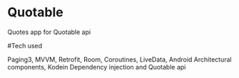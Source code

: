# Quotable
Quotes app for Quotable api

#Tech used 

Paging3, MVVM, Retrofit, Room, Coroutines, LiveData, Android Architectural components, Kodein Dependency injection and Quotable api
 